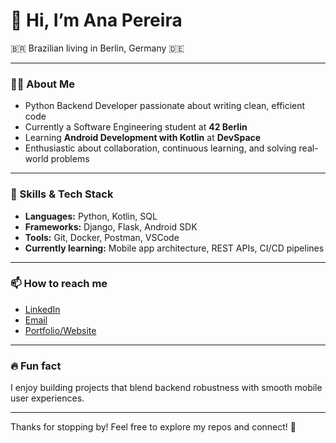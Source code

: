 # 👋 Hi, I’m Ana Pereira

🇧🇷 Brazilian living in Berlin, Germany 🇩🇪

---

### 👩‍💻 About Me
- Python Backend Developer passionate about writing clean, efficient code  
- Currently a Software Engineering student at **42 Berlin**  
- Learning **Android Development with Kotlin** at **DevSpace**  
- Enthusiastic about collaboration, continuous learning, and solving real-world problems

---

### 🚀 Skills & Tech Stack
- **Languages:** Python, Kotlin, SQL  
- **Frameworks:** Django, Flask, Android SDK  
- **Tools:** Git, Docker, Postman, VSCode  
- **Currently learning:** Mobile app architecture, REST APIs, CI/CD pipelines

---

### 📫 How to reach me  
- [LinkedIn]([https://www.linkedin.com/in/anapaulasantospereira/])  
- [Email](mailto:ana.she.po@gmail.com)  
- [Portfolio/Website](https://anapereira.pythonanywhere.com/)

---

### 🔥 Fun fact
I enjoy building projects that blend backend robustness with smooth mobile user experiences.

---

Thanks for stopping by! Feel free to explore my repos and connect! 🚀



